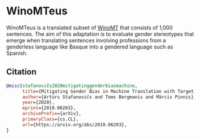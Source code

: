 # WinoMTeus

WinoMTeus is a translated subset of [WinoMT](https://github.com/gabrielStanovsky/mt_gender) that consists of 1,000 sentences. The aim of this adaptation is to evaluate gender stereotypes that emerge when translating sentences involving professions from a genderless language like Basque into a gendered language such as Spanish. 

## Citation

```bibtex
@misc{stafanovičs2020mitigatinggenderbiasmachine,
      title={Mitigating Gender Bias in Machine Translation with Target Gender Annotations}, 
      author={Artūrs Stafanovičs and Toms Bergmanis and Mārcis Pinnis},
      year={2020},
      eprint={2010.06203},
      archivePrefix={arXiv},
      primaryClass={cs.CL},
      url={https://arxiv.org/abs/2010.06203}, 
}
